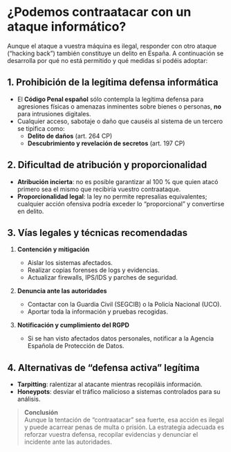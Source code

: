 # ¿Podemos contraatacar con un ataque informático?

Aunque el ataque a vuestra máquina es ilegal, responder con otro ataque (“hacking back”) también constituye un delito en España. A continuación se desarrolla por qué no está permitido y qué medidas sí podéis adoptar:

## 1. Prohibición de la legítima defensa informática
- El **Código Penal español** sólo contempla la legítima defensa para agresiones físicas o amenazas inminentes sobre bienes o personas, **no** para intrusiones digitales.  
- Cualquier acceso, sabotaje o daño que causéis al sistema de un tercero se tipifica como:
  - **Delito de daños** (art. 264 CP)  
  - **Descubrimiento y revelación de secretos** (art. 197 CP)  

## 2. Dificultad de atribución y proporcionalidad
- **Atribución incierta**: no es posible garantizar al 100 % que quien atacó primero sea el mismo que recibiría vuestro contraataque.  
- **Proporcionalidad legal**: la ley no permite represalias equivalentes; cualquier acción ofensiva podría exceder lo “proporcional” y convertirse en delito.

## 3. Vías legales y técnicas recomendadas
1. **Contención y mitigación**  
   - Aislar los sistemas afectados.  
   - Realizar copias forenses de logs y evidencias.  
   - Actualizar firewalls, IPS/IDS y parches de seguridad.  

2. **Denuncia ante las autoridades**  
   - Contactar con la Guardia Civil (SEGCIB) o la Policía Nacional (UCO).  
   - Aportar toda la información y pruebas recogidas.  

3. **Notificación y cumplimiento del RGPD**  
   - Si se han visto afectados datos personales, notificar a la Agencia Española de Protección de Datos.

## 4. Alternativas de “defensa activa” legítima
- **Tarpitting**: ralentizar al atacante mientras recopiláis información.  
- **Honeypots**: desviar el tráfico malicioso a sistemas controlados para su análisis.

> **Conclusión**  
> Aunque la tentación de “contraatacar” sea fuerte, esa acción es ilegal y puede acarrear penas de multa o prisión. La estrategia adecuada es reforzar vuestra defensa, recopilar evidencias y denunciar el incidente ante las autoridades.  
